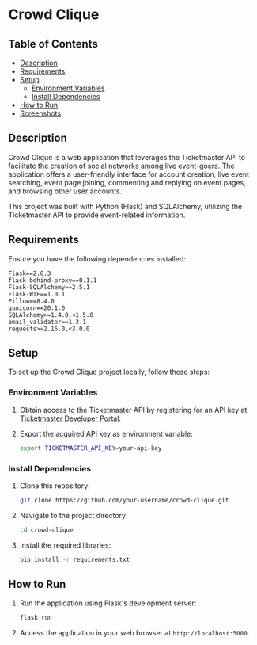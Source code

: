 # Crowd Clique
## Table of Contents
- [Description](#description)
- [Requirements](#requirements)
- [Setup](#setup)
  - [Environment Variables](#environment-variables)
  - [Install Dependencies](#install-dependencies)
- [How to Run](#how-to-run)
- [Screenshots](#screenshots)

## Description

Crowd Clique is a web application that leverages the Ticketmaster API to facilitate the creation of social networks among live event-goers. The application offers a user-friendly interface for account creation, live event searching, event page joining, commenting and replying on event pages, and browsing other user accounts.

This project was built with Python (Flask) and SQLAlchemy, utilizing the Ticketmaster API to provide event-related information.

## Requirements

Ensure you have the following dependencies installed:

```
Flask==2.0.3
flask-behind-proxy==0.1.1
Flask-SQLAlchemy==2.5.1
Flask-WTF==1.0.1
Pillow==8.4.0
gunicorn==20.1.0
SQLAlchemy>=1.4.0,<1.5.0
email_validator==1.3.1
requests>=2.16.0,<3.0.0
```

## Setup

To set up the Crowd Clique project locally, follow these steps:

### Environment Variables

1. Obtain access to the Ticketmaster API by registering for an API key at [Ticketmaster Developer Portal](https://developer.ticketmaster.com/).
2. Export the acquired API key as environment variable:

   ```bash
   export TICKETMASTER_API_KEY=your-api-key
   ```

### Install Dependencies

1. Clone this repository:

   ```bash
   git clone https://github.com/your-username/crowd-clique.git
   ```

2. Navigate to the project directory:

   ```bash
   cd crowd-clique
   ```

3. Install the required libraries:

   ```bash
   pip install -r requirements.txt
   ```

## How to Run

1. Run the application using Flask's development server:

   ```bash
   flask run
   ```

2. Access the application in your web browser at `http://localhost:5000`.

